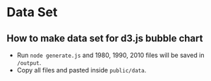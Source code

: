 # Data Set 
## How to make data set for d3.js bubble chart

* Run `node generate.js` and 1980, 1990, 2010 files will be saved in `/output`.
* Copy all files and pasted inside `public/data`.

